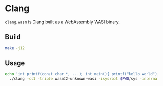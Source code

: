 # Clang

`clang.wasm` is Clang built as a WebAssembly WASI binary.

## Build

```sh
make -j12
```

## Usage

```sh
echo 'int printf(const char *, ...); int main(){ printf("hello world"); }' | \
  ./clang -cc1 -triple wasm32-unknown-wasi -isysroot $PWD/sys -internal-isystem $PWD/sys/include -emit-obj -o /tmp/hello.o -
```
